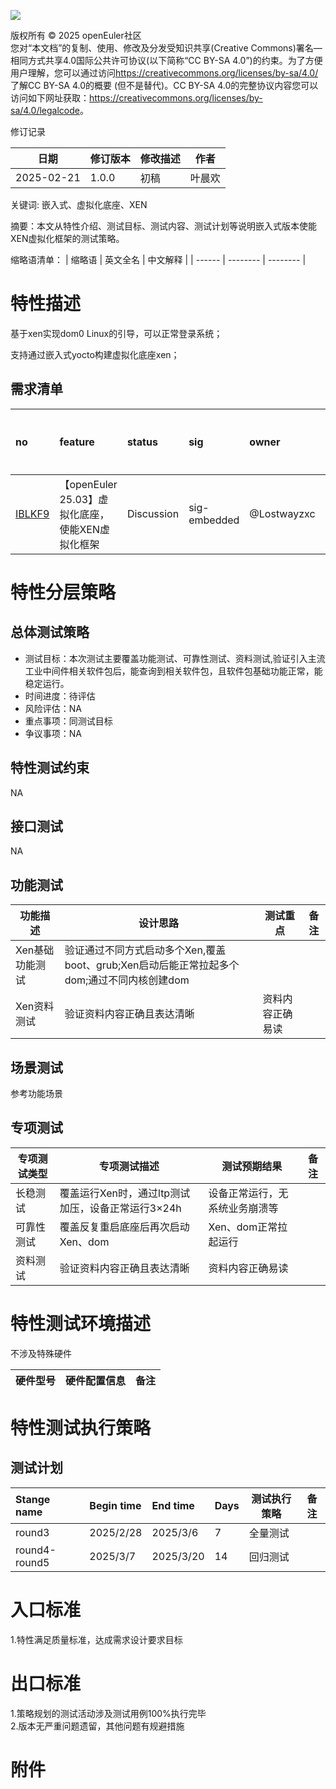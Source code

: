 ![](./images/image.png)

版权所有 © 2025 openEuler社区  
您对“本文档”的复制、使用、修改及分发受知识共享(Creative Commons)署名—相同方式共享4.0国际公共许可协议(以下简称“CC BY-SA
4.0”)的约束。为了方便用户理解，您可以通过访问<https://creativecommons.org/licenses/by-sa/4.0/>了解CC BY-SA 4.0的概要 (但不是替代)。CC BY-SA
4.0的完整协议内容您可以访问如下网址获取：<https://creativecommons.org/licenses/by-sa/4.0/legalcode>。

 修订记录

| 日期 | 修订版本     | 修改描述  | 作者 |
| ---- | ----------- | -------- | ---- |
| 2025-02-21 |  1.0.0    |  初稿     | 叶晨欢 |

关键词: 嵌入式、虚拟化底座、XEN

摘要：本文从特性介绍、测试目标、测试内容、测试计划等说明嵌入式版本使能XEN虚拟化框架的测试策略。

缩略语清单：
| 缩略语 | 英文全名 | 中文解释 |
| ------ | -------- | -------- |

# 特性描述
<!-- 主要介绍特性实现的背景、功能以及作用 -->

基于xen实现dom0 Linux的引导，可以正常登录系统；

支持通过嵌入式yocto构建虚拟化底座xen；

## 需求清单
|no|feature|status|sig|owner|发布方式|涉及软件包列表|
|:----|:---|:---|:--|:----|:----|:----|
|[IBLKF9](https://gitee.com/openeuler/release-management/issues/IBLKF9?from=project-issue)| 【openEuler 25.03】虚拟化底座，使能XEN虚拟化框架 | Discussion |  sig-embedded | 	@Lostwayzxc | ISO  | yocto-meta-openeuler |


# 特性分层策略
## 总体测试策略
<!-- 主要描述特性的整体测试策略，主要开展哪些测试(接口/功能/场景/专项) -->

- 测试目标：本次测试主要覆盖功能测试、可靠性测试、资料测试,验证引入主流工业中间件相关软件包后，能查询到相关软件包，且软件包基础功能正常，能稳定运行。
- 时间进度：待评估
- 风险评估：NA
- 重点事项：同测试目标
- 争议事项：NA

## 特性测试约束
<!-- 主要描述特性测试的约束条件 -->

NA

## 接口测试
<!-- 主要描述接口级测试策略及测试设计思路 -->

NA

## 功能测试
<!-- 主要描述特性提供的功能的测试策略及测试思路 -->

| 功能描述 | 设计思路 | 测试重点 | 备注 |
| ------- | ------- | ------- | ---- |
| Xen基础功能测试 | 验证通过不同方式启动多个Xen,覆盖boot、grub;Xen启动后能正常拉起多个dom;通过不同内核创建dom|   |      |
| Xen资料测试| 验证资料内容正确且表达清晰 |   资料内容正确易读  | |



## 场景测试
<!-- 主要描述对特性使用的主要场景的测试策略及测试思路 -->

参考功能场景

## 专项测试
<!-- 主要描述其他专项测试,如安全测试 稳定性测试 性能测试 兼容性测试等 -->

| 专项测试类型 |专项测试描述 | 测试预期结果 | 备注|
| -------- | ------------ | ---- |----|
| 长稳测试 | 覆盖运行Xen时，通过ltp测试加压，设备正常运行3×24h |   设备正常运行，无系统业务崩溃等  | |
| 可靠性测试 | 覆盖反复重启底座后再次启动Xen、dom |  Xen、dom正常拉起运行  | |
| 资料测试| 验证资料内容正确且表达清晰 |   资料内容正确易读  | |



# 特性测试环境描述
<!-- 主要描述执行测试的硬件信息 -->
不涉及特殊硬件

| 硬件型号 | 硬件配置信息 | 备注 |
| ---- | ------------ | ---- |


# 特性测试执行策略

## 测试计划
<!-- 测试执行策略主要描述该轮次执行的分层策略中的测试项 -->

| Stange name   | Begin time | End time   | Days | 测试执行策略                   | 备注   |
| :------------ | :--------- | :--------- | ---- | ----------------------------- | ------ |
|     round3     |  2025/2/28        |2025/3/6       |     7|                    全量测试           |        |
|     round4-round5         |   2025/3/7         |  2025/3/20         |14      |   回归测试                           |        |

# 入口标准  
1.特性满足质量标准，达成需求设计要求目标

# 出口标准  
1.策略规划的测试活动涉及测试用例100%执行完毕  
2.版本无严重问题遗留，其他问题有规避措施

# 附件
